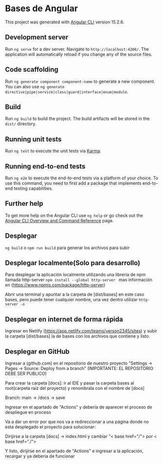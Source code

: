 # Bases de Angular

This project was generated with [Angular CLI](https://github.com/angular/angular-cli) version 15.2.6.

## Development server

Run `ng serve` for a dev server. Navigate to `http://localhost:4200/`. The application will automatically reload if you change any of the source files.

## Code scaffolding

Run `ng generate component component-name` to generate a new component. You can also use `ng generate directive|pipe|service|class|guard|interface|enum|module`.

## Build

Run `ng build` to build the project. The build artifacts will be stored in the `dist/` directory.

## Running unit tests

Run `ng test` to execute the unit tests via [Karma](https://karma-runner.github.io).

## Running end-to-end tests

Run `ng e2e` to execute the end-to-end tests via a platform of your choice. To use this command, you need to first add a package that implements end-to-end testing capabilities.

## Further help

To get more help on the Angular CLI use `ng help` or go check out the [Angular CLI Overview and Command Reference](https://angular.io/cli) page.

## Desplegar

`ng build` o `npm run build` para generar los archivos para subir 

## Desplegar localmente(Solo para desarrollo)

Para desplegar la aplicación localmente utilizando una libreria de npm llamada http-server `npm install --global http-server ` mas información en (https://www.npmjs.com/package/http-server)

Abrir una terminal y apuntar a la carpeta de [dist/bases] en este caso bases, pero puede tener cualquier nombre, una vez dentro utilizar `http-server -o`

## Desplegar en internet de forma rápida

Ingresar en Netlify (https://app.netlify.com/teams/yerson2345/sites) y subir la carpeta [dist/bases] la de bases con los archivos que contiene y listo.

## Desplegar en GitHub 

Ingresar a (github.com) en el repositorio de nuestro proyecto "Settings -> Pages -> Source: Deploy from a branch" (IMPORTANTE: EL REPOSITORIO DEBE SER PUBLICO)


Para crear la carpeta [docs]: ir al IDE y pasar la carpeta bases al root(carpeta raiz del proyecto) y renombrala con el nombre de [docs]

Branch: main -> /docs -> save

Ingresar en el apartado de "Actions" y debería de aparecer el proceso de despliegue en proceso

Va a dar un error por que nos va a redireccionar a una página donde no esta desplegado el proyecto
para solucionar:

Dirijirse a la carpeta [docs] -> index.html y cambiar "< base href="/"> por < base href="./">

Y listo, dirijirse en el apartado de "Actions" e ingresar a la aplicación, recargar y ya debería de funcionar

